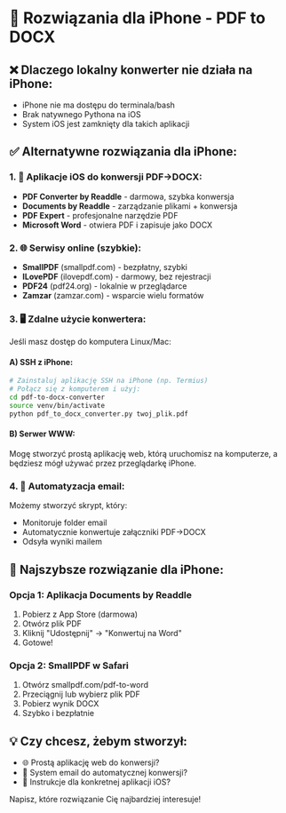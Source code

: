 # 📱 Rozwiązania dla iPhone - PDF to DOCX

## ❌ Dlaczego lokalny konwerter nie działa na iPhone:
- iPhone nie ma dostępu do terminala/bash
- Brak natywnego Pythona na iOS
- System iOS jest zamknięty dla takich aplikacji

## ✅ Alternatywne rozwiązania dla iPhone:

### 1. 🔄 **Aplikacje iOS do konwersji PDF→DOCX:**
- **PDF Converter by Readdle** - darmowa, szybka konwersja
- **Documents by Readdle** - zarządzanie plikami + konwersja
- **PDF Expert** - profesjonalne narzędzie PDF
- **Microsoft Word** - otwiera PDF i zapisuje jako DOCX

### 2. 🌐 **Serwisy online (szybkie):**
- **SmallPDF** (smallpdf.com) - bezpłatny, szybki
- **ILovePDF** (ilovepdf.com) - darmowy, bez rejestracji
- **PDF24** (pdf24.org) - lokalnie w przeglądarce
- **Zamzar** (zamzar.com) - wsparcie wielu formatów

### 3. 🖥️ **Zdalne użycie konwertera:**
Jeśli masz dostęp do komputera Linux/Mac:

#### A) SSH z iPhone:
```bash
# Zainstaluj aplikację SSH na iPhone (np. Termius)
# Połącz się z komputerem i użyj:
cd pdf-to-docx-converter
source venv/bin/activate
python pdf_to_docx_converter.py twoj_plik.pdf
```

#### B) Serwer WWW:
Mogę stworzyć prostą aplikację web, którą uruchomisz na komputerze, a będziesz mógł używać przez przeglądarkę iPhone.

### 4. 📧 **Automatyzacja email:**
Możemy stworzyć skrypt, który:
- Monitoruje folder email
- Automatycznie konwertuje załączniki PDF→DOCX
- Odsyła wyniki mailem

## 🎯 **Najszybsze rozwiązanie dla iPhone:**

### Opcja 1: Aplikacja **Documents by Readdle**
1. Pobierz z App Store (darmowa)
2. Otwórz plik PDF
3. Kliknij "Udostępnij" → "Konwertuj na Word"
4. Gotowe!

### Opcja 2: **SmallPDF** w Safari
1. Otwórz smallpdf.com/pdf-to-word
2. Przeciągnij lub wybierz plik PDF
3. Pobierz wynik DOCX
4. Szybko i bezpłatnie

## 💡 **Czy chcesz, żebym stworzył:**
- 🌐 Prostą aplikację web do konwersji?
- 📧 System email do automatycznej konwersji?
- 📱 Instrukcje dla konkretnej aplikacji iOS?

Napisz, które rozwiązanie Cię najbardziej interesuje!